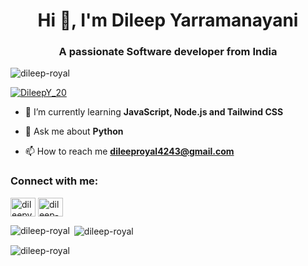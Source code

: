 <h1 align="center">Hi 👋, I'm Dileep Yarramanayani</h1>
<h3 align="center">A passionate Software developer from India</h3>

<p align="left"> <img src="https://komarev.com/ghpvc/?username=dileep-royal&label=Profile%20views&color=0e75b6&style=flat" alt="dileep-royal" /> </p>


<p align="left"> <a href="https://twitter.com/SileepY_20" target="blank"><img src="https://img.shields.io/twitter/follow/DileepY_20?logo=twitter&style=for-the-badge" alt="DileepY_20" /></a> </p>

- 🌱 I’m currently learning **JavaScript, Node.js and Tailwind CSS**

- 💬 Ask me about **Python**

- 📫 How to reach me **dileeproyal4243@gmail.com**

<h3 align="left">Connect with me:</h3>
<p align="left">
<a href="https://twitter.com/dileepy_20" target="blank"><img align="center" src="https://raw.githubusercontent.com/rahuldkjain/github-profile-readme-generator/master/src/images/icons/Social/twitter.svg" alt="dileepy_20" height="30" width="40" /></a>
<a href="https://linkedin.com/in/dileep-y-a54214213" target="blank"><img align="center" src="https://raw.githubusercontent.com/rahuldkjain/github-profile-readme-generator/master/src/images/icons/Social/linked-in-alt.svg" alt="dileep-y-a54214213" height="30" width="40" /></a>
</p>



<p><img align="left" src="https://github-readme-stats.vercel.app/api/top-langs?username=dileep-royal&show_icons=true&locale=en&layout=compact" alt="dileep-royal" /></p>

<p>&nbsp;<img align="center" src="https://github-readme-stats.vercel.app/api?username=dileep-royal&show_icons=true&locale=en" alt="dileep-royal" /></p>

<p><img align="center" src="https://github-readme-streak-stats.herokuapp.com/?user=dileep-royal&" alt="dileep-royal" /></p>
